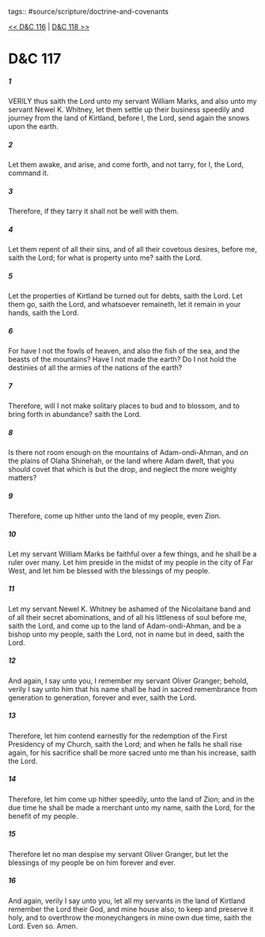 tags:: #source/scripture/doctrine-and-covenants

[<< D&C 116](source/scripture/doctrine-and-covenants/D&C_116.md) | [D&C 118 >>](source/scripture/doctrine-and-covenants/D&C_118.md)

# D&C 117

##### 1

VERILY thus saith the Lord unto my servant William Marks, and also unto my servant Newel K. Whitney, let them settle up their business speedily and journey from the land of Kirtland, before I, the Lord, send again the snows upon the earth.

##### 2

Let them awake, and arise, and come forth, and not tarry, for I, the Lord, command it.

##### 3

Therefore, if they tarry it shall not be well with them.

##### 4

Let them repent of all their sins, and of all their covetous desires, before me, saith the Lord; for what is property unto me? saith the Lord.

##### 5

Let the properties of Kirtland be turned out for debts, saith the Lord. Let them go, saith the Lord, and whatsoever remaineth, let it remain in your hands, saith the Lord.

##### 6

For have I not the fowls of heaven, and also the fish of the sea, and the beasts of the mountains? Have I not made the earth? Do I not hold the destinies of all the armies of the nations of the earth?

##### 7

Therefore, will I not make solitary places to bud and to blossom, and to bring forth in abundance? saith the Lord.

##### 8

Is there not room enough on the mountains of Adam-ondi-Ahman, and on the plains of Olaha Shinehah, or the land where Adam dwelt, that you should covet that which is but the drop, and neglect the more weighty matters?

##### 9

Therefore, come up hither unto the land of my people, even Zion.

##### 10

Let my servant William Marks be faithful over a few things, and he shall be a ruler over many. Let him preside in the midst of my people in the city of Far West, and let him be blessed with the blessings of my people.

##### 11

Let my servant Newel K. Whitney be ashamed of the Nicolaitane band and of all their secret abominations, and of all his littleness of soul before me, saith the Lord, and come up to the land of Adam-ondi-Ahman, and be a bishop unto my people, saith the Lord, not in name but in deed, saith the Lord.

##### 12

And again, I say unto you, I remember my servant Oliver Granger; behold, verily I say unto him that his name shall be had in sacred remembrance from generation to generation, forever and ever, saith the Lord.

##### 13

Therefore, let him contend earnestly for the redemption of the First Presidency of my Church, saith the Lord; and when he falls he shall rise again, for his sacrifice shall be more sacred unto me than his increase, saith the Lord.

##### 14

Therefore, let him come up hither speedily, unto the land of Zion; and in the due time he shall be made a merchant unto my name, saith the Lord, for the benefit of my people.

##### 15

Therefore let no man despise my servant Oliver Granger, but let the blessings of my people be on him forever and ever.

##### 16

And again, verily I say unto you, let all my servants in the land of Kirtland remember the Lord their God, and mine house also, to keep and preserve it holy, and to overthrow the moneychangers in mine own due time, saith the Lord. Even so. Amen.
